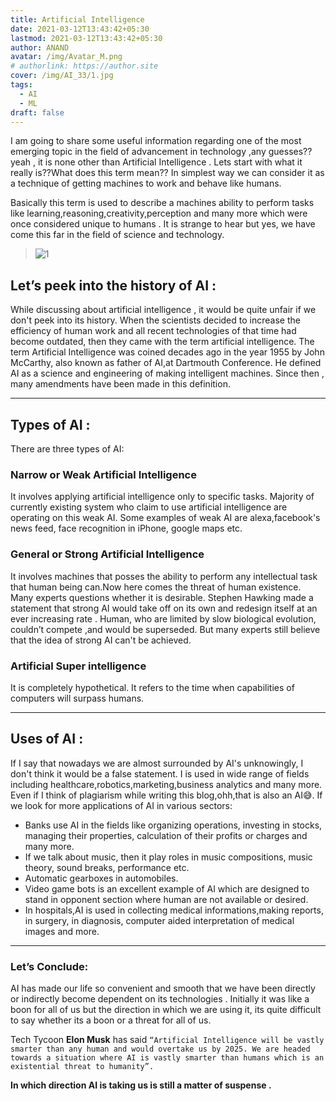 ```yaml
---
title: Artificial Intelligence
date: 2021-03-12T13:43:42+05:30
lastmod: 2021-03-12T13:43:42+05:30
author: ANAND
avatar: /img/Avatar_M.png
# authorlink: https://author.site
cover: /img/AI_33/1.jpg
tags:
  - AI
  - ML
draft: false
---
```


I am going to share some useful information regarding one of the most emerging topic in the field of advancement in technology ,any guesses?? yeah , it is none other than Artificial Intelligence . Lets start with what it really is??What does this term mean?? In simplest way we can consider it as a technique of getting machines to work and behave like humans. 

<!--more-->
Basically this term is used to describe a machines ability to perform tasks like learning,reasoning,creativity,perception and many more which were once considered unique to humans . It is strange to hear but yes, we have come this far in the field of science and technology.

> ![1](/img/AI_33/1.jpg)

## Let’s peek into the history of AI :
While discussing about artificial intelligence , it would be quite unfair if we don't peek into its history. When the scientists decided to increase the efficiency of human work and all recent technologies of that time had become outdated, then they came with the term artificial intelligence. The term Artificial Intelligence was coined decades ago in the year 1955 by John McCarthy, also known as father of AI,at Dartmouth Conference. He defined AI as a science and engineering of making intelligent machines. Since then , many amendments have been made in this definition.

---

## Types of AI :
There are three types of AI:

### **Narrow or Weak Artificial Intelligence**
It involves applying artificial intelligence only to specific tasks. Majority of currently existing system who claim to use artificial intelligence are operating on this weak AI. Some examples of weak AI are alexa,facebook's news feed, face recognition in iPhone, google maps etc.

### **General or Strong Artificial Intelligence**
It involves machines that posses the ability to perform any intellectual task that human being can.Now here comes the threat of human existence. Many experts questions whether it is desirable. Stephen Hawking made a statement that strong AI would take off on its own and redesign itself at an ever increasing rate . Human, who are limited by slow biological evolution, couldn’t compete ,and would be superseded. But many experts still believe that the idea of strong AI can't be achieved.

### **Artificial Super intelligence**
It is completely hypothetical. It refers to the time when capabilities of computers will surpass humans.

---

## Uses of AI :
If I say that nowadays we are almost surrounded by AI's unknowingly, I don't think it would be a false statement. I is used in wide range of fields including healthcare,robotics,marketing,business analytics and many more. Even if I think of plagiarism while writing this blog,ohh,that is also an AI😅.
If we look for more applications of AI in various sectors:
*   Banks use AI in the fields like organizing operations, investing in stocks, managing their properties, calculation of their profits or charges and many more. 
*	If we talk about music, then it play roles in music compositions, music theory, sound breaks, performance etc.
*	Automatic gearboxes in automobiles.
*	Video game bots is an excellent example of AI which are designed to stand in opponent section where human are not available or desired.
*	In hospitals,AI is used in collecting medical informations,making reports, in surgery, in diagnosis, computer aided interpretation of medical images and more.

---

### Let’s Conclude:

AI has made our life so convenient and smooth that we have been directly or indirectly become dependent on its technologies . Initially it was like a boon for all of us but the direction in which we are using it, its quite difficult to say whether its a boon or a threat for all of us.

Tech Tycoon **Elon Musk** has said  ``“Artificial Intelligence will be vastly smarter than any human and would overtake us by 2025. We are headed towards a situation where AI is vastly smarter than humans which is an existential threat to humanity”.``

**In which direction AI is taking us is still a matter of suspense .**
